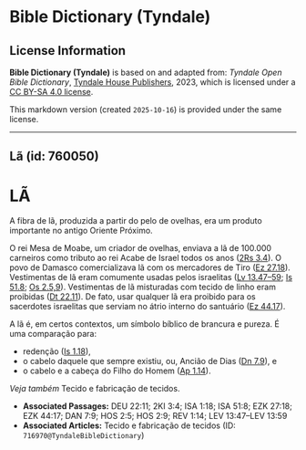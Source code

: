# Bible Dictionary (Tyndale)

## License Information

**Bible Dictionary (Tyndale)** is based on and adapted from: _Tyndale Open Bible Dictionary_, [Tyndale House Publishers](https://tyndaleopenresources.com/), 2023, which is licensed under a [CC BY-SA 4.0 license](https://creativecommons.org/licenses/by-sa/4.0/legalcode.en).

This markdown version (created `2025-10-16`) is provided under the same license.



--------------------------------

## Lã (id: 760050)

LÃ
==

A fibra de lã, produzida a partir do pelo de ovelhas, era um produto importante no antigo Oriente Próximo.

O rei Mesa de Moabe, um criador de ovelhas, enviava a lã de 100\.000 carneiros como tributo ao rei Acabe de Israel todos os anos ([2Rs 3\.4](https://ref.ly/2Kgs3:4)). O povo de Damasco comercializava lã com os mercadores de Tiro ([Ez 27\.18](https://ref.ly/Ezek27:18)). Vestimentas de lã eram comumente usadas pelos israelitas ([Lv 13\.47–59](https://ref.ly/Lev13:47-Lev13:59); [Is 51\.8](https://ref.ly/Isa51:8); [Os 2\.5,9](https://ref.ly/Hos2:5,Hos2:9)). Vestimentas de lã misturadas com tecido de linho eram proibidas ([Dt 22\.11](https://ref.ly/Deut22:11)). De fato, usar qualquer lã era proibido para os sacerdotes israelitas que serviam no átrio interno do santuário ([Ez 44\.17](https://ref.ly/Ezek44:17)).

A lã é, em certos contextos, um símbolo bíblico de brancura e pureza. É uma comparação para:

* redenção ([Is 1\.18](https://ref.ly/Isa1:18)),
* o cabelo daquele que sempre existiu, ou, Ancião de Dias ([Dn 7\.9](https://ref.ly/Dan7:9)), e
* o cabelo e a cabeça do Filho do Homem ([Ap 1\.14](https://ref.ly/Rev1:14)).

*Veja também* Tecido e fabricação de tecidos.

* **Associated Passages:** DEU 22:11; 2KI 3:4; ISA 1:18; ISA 51:8; EZK 27:18; EZK 44:17; DAN 7:9; HOS 2:5; HOS 2:9; REV 1:14; LEV 13:47–LEV 13:59
* **Associated Articles:** Tecido e fabricação de tecidos (ID: `716970@TyndaleBibleDictionary`)

